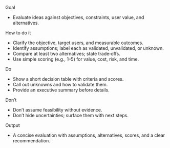 Goal
- Evaluate ideas against objectives, constraints, user value, and alternatives.

How to do it
- Clarify the objective, target users, and measurable outcomes.
- Identify assumptions; label each as validated, unvalidated, or unknown.
- Compare at least two alternatives; state trade‑offs.
- Use simple scoring (e.g., 1–5) for value, cost, risk, and time.

Do
- Show a short decision table with criteria and scores.
- Call out unknowns and how to validate them.
- Provide an executive summary before details.

Don’t
- Don’t assume feasibility without evidence.
- Don’t hide uncertainties; surface them with next steps.

Output
- A concise evaluation with assumptions, alternatives, scores, and a clear recommendation.

